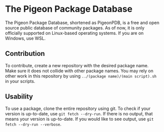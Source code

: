 # The Pigeon Package Database

The Pigeon Package Database, shortened as PigeonPDB, is a free and open source public database of community packages.
As of now, it is only officially supported on Linux-based operating systems. If you are on Windows, use WSL.

## Contribution

To contribute, create a new repository with the desired package name. Make sure it does not collide with other package names.
You may rely on other work in this repository by using `../(package name)/(main script).sh` in your scripts.

## Usability

To use a package, clone the entire repository using git. To check if your version is up-to-date, use `git fetch --dry-run`.
If there is no output, that means your version is up-to-date. If you would like to see output, use
`git fetch --dry-run --verbose`.

